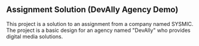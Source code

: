 ## Assignment Solution (DevAlly Agency Demo)

This project is a solution to an assignment from a company named SYSMIC. The project is a basic design for an agency named "DevAlly" who provides digital media solutions.
